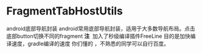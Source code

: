 # FragmentTabHostUtils
android底部导航封装
android常用底部导航封装，适用于大多数导航布局。点击底部button切换不同的fragment
**注**  加入了秒级编译插件FreeLine 目的是加快编译速度，gradle编译的速度 你们懂的 ，不熟悉的同学可以自行百度。
